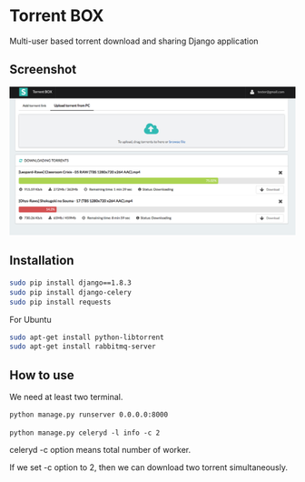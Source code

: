 # Torrent BOX
Multi-user based torrent download and sharing Django application

## Screenshot
![demo](./img/TorrentBOX_screenshot.png)

## Installation
```bash
sudo pip install django==1.8.3
sudo pip install django-celery
sudo pip install requests
```
For Ubuntu
```bash
sudo apt-get install python-libtorrent
sudo apt-get install rabbitmq-server
```

## How to use
We need at least two terminal.

    python manage.py runserver 0.0.0.0:8000

    python manage.py celeryd -l info -c 2

celeryd -c option means total number of worker.

If we set -c option to 2, then we can download two torrent simultaneously.
